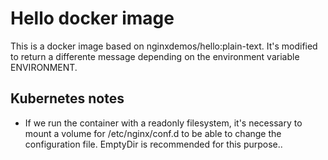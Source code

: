 # Hello docker image

This is a docker image based on nginxdemos/hello:plain-text.
It's modified to return a differente message depending on the environment variable ENVIRONMENT.

## Kubernetes notes

* If we run the container with a readonly filesystem, it's necessary to mount a volume for /etc/nginx/conf.d to be able to change the configuration file. EmptyDir is recommended for this purpose..

